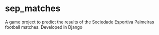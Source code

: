 # sep_matches
A game project to predict the results of the Sociedade Esportiva Palmeiras football matches. Developed in Django
